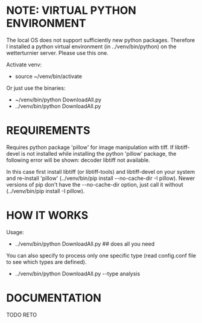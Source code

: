 

NOTE: VIRTUAL PYTHON ENVIRONMENT
================================
The local OS does not support sufficiently new python packages. Therefore
I installed a python virtual environment (in ../venv/bin/python) on the
wetterturnier server. Please use this one.

Activate venv:
- source ~/venv/bin/activate

Or just use the binaries:
- ~/venv/bin/python DownloadAll.py
- ../venv/bin/python DownloadAll.py


REQUIREMENTS
============
Requires python package 'pillow' for image manipulation with tiff.
If libtiff-devel is not installed while installing the python 'pillow'
package, the following error will be shown: decoder libtiff not available.

In this case first install libtiff (or libtiff-tools) and libtiff-devel on your
system and re-install 'pillow' (../venv/bin/pip install --no-cache-dir -I
pillow).  Newer versions of pip don't have the --no-cache-dir option, just call
it without (../venv/bin/pip install -I pillow).


HOW IT WORKS
============

Usage:
- ../venv/bin/python DownloadAll.py ## does all you need

You can also specify to process only one specific type (read
config.conf file to see which types are defined).
- ../venv/bin/python DownloadAll.py --type analysis


DOCUMENTATION
==============

TODO RETO







